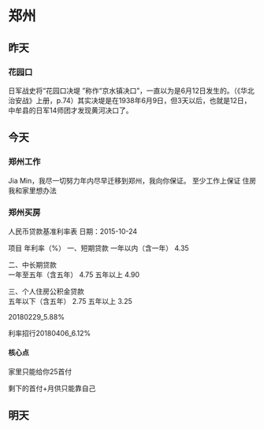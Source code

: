 
# 郑州


## 昨天

### 花园口

日军战史将“花园口决堤 ”称作“京水镇决口”，一直以为是6月12日发生的。（《华北治安战》上册，p.74）其实决堤是在1938年6月9日，但3天以后，也就是12日，中牟县的日军14师团才发现黄河决口了。




## 今天

### 郑州工作

Jia Min，我尽一切努力年内尽早迁移到郑州，我向你保证。
至少工作上保证
住房我和家里想办法


### 郑州买房

人民币贷款基准利率表
日期：2015-10-24

项目          年利率（%）
一、短期贷款 
一年以内（含一年）   4.35

二、中长期贷款  
一年至五年（含五年）  4.75
五年以上    4.90

三、个人住房公积金贷款  
五年以下（含五年）   2.75
五年以上    3.25


20180229_5.88%

利率招行20180406_6.12%

#### 核心点

家里只能给你25首付

剩下的首付+月供只能靠自己



## 明天

